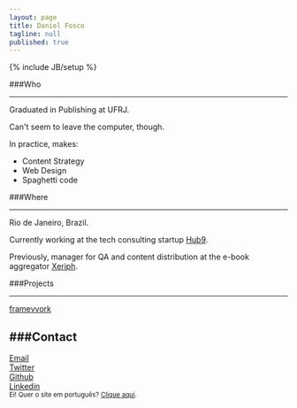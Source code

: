 ```yaml
---
layout: page
title: Daniel Fosco
tagline: null
published: true
---
```


{% include JB/setup %}

###Who

---

Graduated in Publishing at UFRJ. 

Can't seem to leave the computer, though. 

In practice, makes:

  - Content Strategy
  - Web Design
  - Spaghetti code

###Where

---

Rio de Janeiro, Brazil. 

Currently working at the tech consulting startup [Hub9](https://www.facebook.com/hub9.co "Hub9 Facebook page").

Previously, manager for QA and content distribution at the <span class="nowrap">e-book</span> aggregator [Xeriph](http://www.xeriph.com.br "Xeriph Homepage").

###Projects

---

<div class="button-desktop"><a class="btnn-2c btnn-2 btnn" href="http://framevvork.com" title="Blog Framevvork" target="_blank">frame<wbr>vvork</a></div>


###Contact
---
<div class="icon"><a href="mailto:danielfosco@gmail.com" target="_blank"><span class="screen-reader-text">Email</span><i class="fa fa-envelope-o fa-2x"> </i></a></div>
<div class="icon"><a href="https://www.twitter.com/notdanielfosco" target="_blank"><span class="screen-reader-text">Twitter</span><i class="fa fa-twitter fa-2x"> </i></a></div>  
<div class="icon"><a href="https://www.github.com/dfosco" target="_blank"><span class="screen-reader-text">Github</span><i class="fa fa-github-alt fa-2x"> </i></a></div>
<div class="icon"><a href="https://br.linkedin.com/in/danielfosco/en" target="_blank"><span class="screen-reader-text">Linkedin</span><i class="fa fa-linkedin fa-2x"> </i></a></div>


<div class="text-center" id="translate"><small>Ei! Quer o site em português? <a href="{{ site.production_url }}" title="Versão em português">Clique aqui</a>.</small></div>